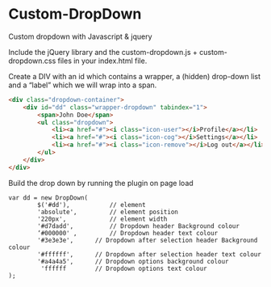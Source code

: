 # Custom-DropDown
Custom dropdown with Javascript &amp; jquery

Include the jQuery library and the custom-dropdown.js + custom-dropdown.css files  in your index.html file.

Create a DIV with an id which contains a wrapper, a (hidden) drop-down list and a “label” which we will wrap into a span. 

```html
<div class="dropdown-container">
    <div id="dd" class="wrapper-dropdown" tabindex="1">
        <span>John Doe</span>
        <ul class="dropdown">
            <li><a href="#"><i class="icon-user"></i>Profile</a></li>
            <li><a href="#"><i class="icon-cog"></i>Settings</a></li>
            <li><a href="#"><i class="icon-remove"></i>Log out</a></li>
        </ul>
    </div>
</div>
```

Build the drop down by running the plugin on page load
```
var dd = new DropDown( 
		$('#dd'),     		// element
		'absolute', 		// element position
		'220px',     		// element width
		'#d7dadd',  		// Dropdown header Background colour
		‘#000000' , 		// Dropdown header text colour
		'#3e3e3e',		// Dropdown after selection header Background colour
 		'#ffffff',		// Dropdown after selection header text colour
		'#a4a4a5',		// Dropdown options background colour
		 'ffffff		// Dropdown options text colour
);
```
